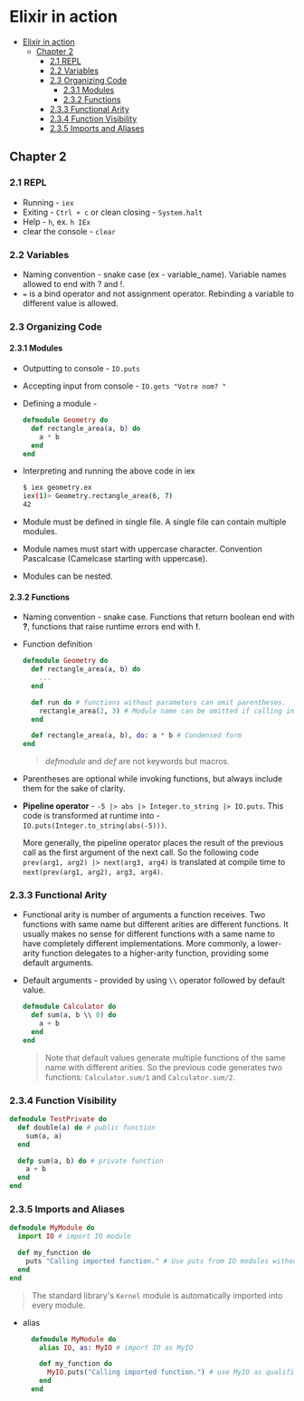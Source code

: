 # Elixir in action

<!-- TOC depthFrom:1 depthTo:6 withLinks:1 updateOnSave:1 orderedList:0 -->

- [Elixir in action](#elixir-in-action)
	- [Chapter 2](#chapter-2)
		- [2.1 REPL](#21-repl)
		- [2.2 Variables](#22-variables)
		- [2.3 Organizing Code](#23-organizing-code)
			- [2.3.1 Modules](#231-modules)
			- [2.3.2 Functions](#232-functions)
		- [2.3.3 Functional Arity](#233-functional-arity)
		- [2.3.4 Function Visibility](#234-function-visibility)
		- [2.3.5 Imports and Aliases](#235-imports-and-aliases)

<!-- /TOC -->

## Chapter 2

### 2.1 REPL

+ Running - `iex`
+ Exiting - `Ctrl + c` or clean closing - `System.halt`
+ Help - `h`, ex. `h IEx`
+ clear the console - `clear`

### 2.2 Variables

+ Naming convention - snake case (ex - variable_name). Variable names allowed to end with ? and !.
+ `=` is a bind operator and not assignment operator. Rebinding a variable to different value is allowed.

### 2.3 Organizing Code

#### 2.3.1 Modules

+ Outputting to console - `IO.puts`
+ Accepting input from console - `IO.gets "Votre nom? "`
+ Defining a module -

  ```elixir
  defmodule Geometry do
    def rectangle_area(a, b) do
      a * b
    end
  end
  ```

+ Interpreting and running the above code in iex

  ```sh
  $ iex geometry.ex
  iex(1)> Geometry.rectangle_area(6, 7)
  42
  ```

+ Module must be defined in single file. A single file can contain multiple modules.
+ Module names must start with uppercase character. Convention Pascalcase (Camelcase starting with uppercase).
+ Modules can be nested.

#### 2.3.2 Functions

+ Naming convention - snake case. Functions that return boolean end with **?**, functions that raise runtime errors end with **!**.
+ Function definition

  ```elixir
  defmodule Geometry do
    def rectangle_area(a, b) do
      ...
    end

    def run do # functions without parameters can omit parentheses.
      rectangle_area(2, 3) # Module name can be omitted if calling in the same module.
    end

    def rectangle_area(a, b), do: a * b # Condensed form
  end
  ```

  > *defmodule* and *def* are not keywords but macros.
+ Parentheses are optional while invoking functions, but always include them for the sake of clarity.
+ **Pipeline operator** - `-5 |> abs |> Integer.to_string |> IO.puts`.
This code is transformed at runtime into - `IO.puts(Integer.to_string(abs(-5)))`.

  More generally, the pipeline operator places the result of the previous call as the first
  argument of the next call. So the following code `prev(arg1, arg2) |> next(arg3, arg4)` is translated at compile time to `next(prev(arg1, arg2), arg3, arg4)`.

### 2.3.3 Functional Arity

+ Functional arity is number of arguments a function receives. Two functions with same name but different arities are different functions. It usually makes no sense for different functions with a same name to have completely different implementations. More commonly, a lower-arity function delegates to
a higher-arity function, providing some default arguments.
+ Default arguments - provided by using `\\` operator followed by default value.

  ```elixir
  defmodule Calculator do
    def sum(a, b \\ 0) do
      a + b
    end
  end
  ```

  > Note that default values generate multiple functions of the same name with different arities.
  > So the previous code generates two functions: `Calculator.sum/1` and `Calculator.sum/2`.

### 2.3.4 Function Visibility

```elixir
defmodule TestPrivate do
  def double(a) do # public function
    sum(a, a)
  end

  defp sum(a, b) do # private function
    a + b
  end
end
```

### 2.3.5 Imports and Aliases

```elixir
defmodule MyModule do
  import IO # import IO module

  def my_function do
    puts "Calling imported function." # Use puts from IO modules without module name.
  end
end
```

  > The standard library's `Kernel` module is automatically imported into every module.

+ alias

  ```elixir
    defmodule MyModule do
      alias IO, as: MyIO # import IO as MyIO

      def my_function do
        MyIO.puts("Calling imported function.") # use MyIO as qualifier
      end
    end
  ```
